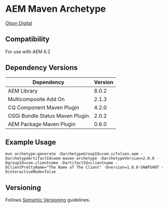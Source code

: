 # AEM Maven Archetype

[Olson Digital](http://www.digitalatolson.com/)

## Compatibility

For use with AEM 6.2

## Dependency Versions

| Dependency  | Version |
| ----------- | ------- |
| AEM Library | 8.0.2  |
| Multicomposite Add On | 2.1.3 |
| CQ Component Maven Plugin | 4.2.0 |
| OSGi Bundle Status Maven Plugin | 2.0.2 |
| AEM Package Maven Plugin | 0.6.0 |

## Example Usage

`mvn archetype:generate -DarchetypeGroupId=com.icfolson.aem -DarchetypeArtifactId=aem-maven-archetype -DarchetypeVersion=2.0.0 -DgroupId=com.clientname -DartifactId=clientname -DclientPrettyName="The Name of The Client" -Dversion=1.0.0-SNAPSHOT -DinteractiveMode=false`

## Versioning

Follows [Semantic Versioning](http://semver.org/) guidelines.